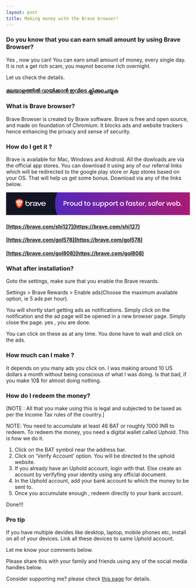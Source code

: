 ```yaml
---
layout: post
title: Making money with the Brave browser!
---
```



### Do you know that you can earn small amount by using Brave Browser? 
Yes , now you can! You can earn small amount of money, every single day. It is not a get rich scam, you maynot become rich overnight.

Let us check the details.
#### <a href="{{ site.baseurl }}/postmal/2020-3-3-Making-money-with-Brave-browser_mal">മലയാളത്തിൽ വായിക്കാൻ ഇവിടെ ക്ലിക്കുചെയ്യുക</a>
### What is Brave browser?
Brave Browser is created by Brave software. Brave is free and open source, and made on foundation of Chromium. It blocks ads and website trackers hence enhancing the privacy and sense of security.

### How do I get it ?

Brave is available for Mac, Windows and Android. All the dowloads are via the official app stores.
You can download it using any of our referral links which will be redirected to the google play store or App stores based on your OS.
That will help us get some bonus. Download via any of the links below.

<a href="https://brave.com/gol578"><img src="/images/support/Brave_Banner.png" alt="Brave Browser"></a>

#### [https://brave.com/shi127](https://brave.com/shi127)
#### [https://brave.com/gol578](https://brave.com/gol578)
#### [https://brave.com/gol808](https://brave.com/gol808)

### What after installation?

Goto the settings, make sure that you enable the Brave revards.

Settings > Brave Rewards > Enable ads(Choose the maximum available option, ie 5 ads per hour).

You will shortly start getting ads as notifications. Simply click on the notification and the ad page will be opened in a new browser page. Simply close the page. yes , you are done.

You can click on these as at any time. You done have to wait and click on the ads.


### How much can I make ?
It depends on you many ads you click on. I was making around 10 US dollars a month without being conscious of what I was doing.
Is that bad, if you make 10$ for almost doing nothing.

### How do I redeem the money?
[NOTE : All that you make using this is legal and subjected to be taxed as per the Income Tax rules of the country.]

NOTE: You need to accumulate at least 46 BAT or roughly 1000 INR to redeem.
To redeem the money, you need a digital wallet called Uphold. This is how we do it.
1. Click on the BAT symbol near the address bar. 
2. Click on 'Verify Account' option. You will be directed to the uphold website. 
3. If you already have an Uphold account, login with that. Else create an account by verifyfing your identity using any official document. 
4. In the Uphold account, add your bank account to which the money to be sent to.
5. Once you accumulate enough , redeem directly to your bank account.

Done!!!

### Pro tip
If you have multiple devides like desktop, laptop, mobile phones etc, install on all of your devices. Link all these devices to same Uphold account.

Let me know your comments below. 

Please share this with your family and friends using any of the social media handles below. 

Consider supporting me? please check [this page](https://golden-eagle-blog.github.io/supportme/) for details.

